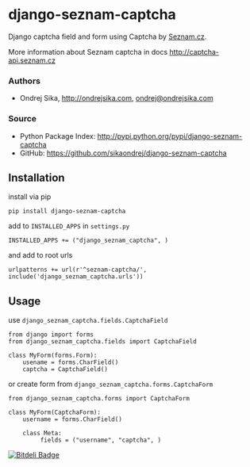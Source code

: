 django-seznam-captcha
=====================

Django captcha field and form using Captcha by [Seznam.cz](http://seznam.cz).

More information about Seznam captcha in docs <http://captcha-api.seznam.cz>

### Authors
*  Ondrej Sika, <http://ondrejsika.com>, ondrej@ondrejsika.com

### Source
* Python Package Index: <http://pypi.python.org/pypi/django-seznam-captcha>
* GitHub: <https://github.com/sikaondrej/django-seznam-captcha>

## Installation

install via pip

    pip install django-seznam-captcha
    
add to `INSTALLED_APPS` in `settings.py`

    INSTALLED_APPS += ("django_seznam_captcha", )

and add to root urls

    urlpatterns += url(r'^seznam-captcha/', include('django_seznam_captcha.urls'))


## Usage

use `django_seznam_captcha.fields.CaptchaField`

    from django import forms
    from django_seznam_captcha.fields import CaptchaField

    class MyForm(forms.Form):
        usename = forms.CharField()
        captcha = CaptchaField()

or create form from `django_seznam_captcha.forms.CaptchaForm`

    from django_seznam_captcha.forms import CaptchaForm
    
    class MyForm(CaptchaForm):
        username = forms.CharField()

        class Meta:
             fields = ("username", "captcha", )


[![Bitdeli Badge](https://d2weczhvl823v0.cloudfront.net/ondrejsika/django-seznam-captcha/trend.png)](https://bitdeli.com/free "Bitdeli Badge")

